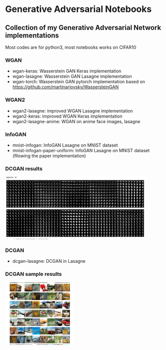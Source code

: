 # Generative Adversarial Notebooks
## Collection of my Generative Adversarial Network implementations

Most codes are for python3, most notebooks works on CIFAR10

### WGAN
* wgan-keras: Wasserstein GAN  Keras implementation
* wgan-lasagne: Wasserstein GAN Lasagne implementation
* wgan-torch: Wasserstein GAN pytorch implementation based on https://github.com/martinarjovsky/WassersteinGAN

### WGAN2
* wgan2-lasagne:  improved WGAN Lasagne implementation
* wgan2-keras: improved WGAN Keras implementation
* wgan2-lasagne-anime: WGAN on anime face images, lasagne

### InfoGAN 
* mnist-infogan: InfoGAN Lasagne on MNIST dataset
* mnist-infogan-paper-uniform: InfoGAN Lasagne on MNIST dataset (fllowing the paper implementation)
### DCGAN results
<img src="img/infogan-mnist.png" height="200" />


### DCGAN
* dcgan-lasagne: DCGAN in Lasagne
### DCGAN sample results
<img src="img/dcgan-cifar10.png" height="200" />
